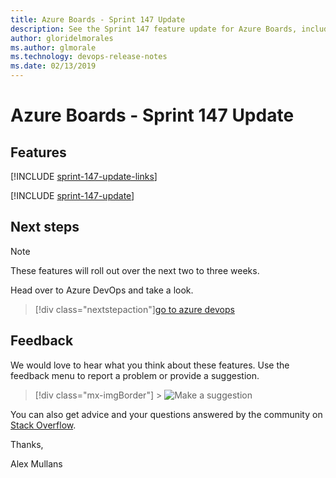 ```yaml
---
title: Azure Boards - Sprint 147 Update
description: See the Sprint 147 feature update for Azure Boards, including next steps.
author: gloridelmorales
ms.author: glmorale
ms.technology: devops-release-notes
ms.date: 02/13/2019
---
```


# Azure Boards - Sprint 147 Update

## Features

[!INCLUDE [sprint-147-update-links](../includes/boards/sprint-147-update-links.md)]

[!INCLUDE [sprint-147-update](../includes/boards/sprint-147-update.md)]

## Next steps

> [!NOTE]
> These features will roll out over the next two to three weeks.

Head over to Azure DevOps and take a look.

> [!div class="nextstepaction"][go to azure devops](https://go.microsoft.com/fwlink/?LinkId=307137&campaign=o~msft~docs~product-vsts~release-notes)

## Feedback

We would love to hear what you think about these features. Use the feedback menu to report a problem or provide a suggestion.

> [!div class="mx-imgBorder"] > ![Make a suggestion](../../media/help-make-a-suggestion.png)

You can also get advice and your questions answered by the community on [Stack Overflow](https://stackoverflow.com/questions/tagged/azure-devops).

Thanks,

Alex Mullans
